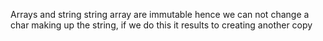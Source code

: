 Arrays and string
string array are immutable hence we can not change a char making up the string, if we do this it results to creating another copy
 
